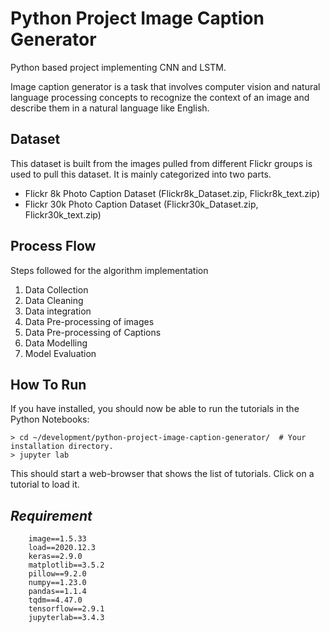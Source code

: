 # Python Project Image Caption Generator
Python based project implementing CNN and LSTM.

Image caption generator is a task that involves computer vision and natural language processing concepts to recognize the context of an image and describe them in a natural language like English.

## Dataset
This dataset is built from the images pulled from different Flickr groups is used to pull this dataset. It is mainly categorized into two parts.
* Flickr 8k Photo Caption Dataset (Flickr8k_Dataset.zip, Flickr8k_text.zip)
* Flickr 30k Photo Caption Dataset (Flickr30k_Dataset.zip, Flickr30k_text.zip)

## Process Flow
Steps followed for the algorithm implementation
1. Data Collection
2. Data Cleaning
3. Data integration
4. Data Pre-processing of images
5. Data Pre-processing of Captions
6. Data Modelling
7. Model Evaluation

## How To Run
If you have installed, you should now be able to run the tutorials in the Python Notebooks:

````
> cd ~/development/python-project-image-caption-generator/  # Your installation directory.
> jupyter lab
````

This should start a web-browser that shows the list of tutorials. Click on a tutorial to load it.

## *Requirement*
		image==1.5.33
		load==2020.12.3
		keras==2.9.0
		matplotlib==3.5.2
		pillow==9.2.0
		numpy==1.23.0
		pandas==1.1.4
		tqdm==4.47.0 
		tensorflow==2.9.1 
		jupyterlab==3.4.3